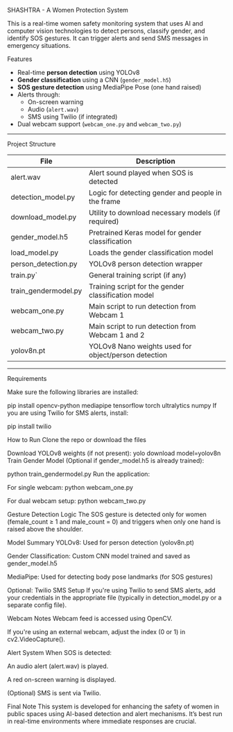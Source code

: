 SHASHTRA - A Women Protection System 

This is a real-time women safety monitoring system that uses AI and computer vision technologies to detect persons, classify gender, and identify SOS gestures. It can trigger alerts and send SMS messages in emergency situations.

Features

- Real-time **person detection** using YOLOv8
- **Gender classification** using a CNN (`gender_model.h5`)
- **SOS gesture detection** using MediaPipe Pose (one hand raised)
- Alerts through:
  - On-screen warning
  - Audio (`alert.wav`)
  - SMS using Twilio (if integrated)
- Dual webcam support (`webcam_one.py` and `webcam_two.py`)

---

Project Structure

| File | Description |
|------|-------------|
| alert.wav | Alert sound played when SOS is detected |
| detection_model.py | Logic for detecting gender and people in the frame |
| download_model.py | Utility to download necessary models (if required) |
| gender_model.h5 | Pretrained Keras model for gender classification |
| load_model.py | Loads the gender classification model |
| person_detection.py | YOLOv8 person detection wrapper |
| train.py` | General training script (if any) |
| train_gendermodel.py | Training script for the gender classification model |
| webcam_one.py | Main script to run detection from Webcam 1 |
| webcam_two.py | Main script to run detection from Webcam 1 and 2 |
| yolov8n.pt | YOLOv8 Nano weights used for object/person detection |

---

Requirements

Make sure the following libraries are installed:

pip install opencv-python mediapipe tensorflow torch ultralytics numpy
If you are using Twilio for SMS alerts, install:

pip install twilio

How to Run
Clone the repo or download the files

Download YOLOv8 weights (if not present):
yolo download model=yolov8n
Train Gender Model (Optional if gender_model.h5 is already trained):

python train_gendermodel.py
Run the application:

For single webcam:
python webcam_one.py

For dual webcam setup:
python webcam_two.py

Gesture Detection Logic
The SOS gesture is detected only for women (female_count ≥ 1 and male_count = 0) and triggers when only one hand is raised above the shoulder.

Model Summary
YOLOv8: Used for person detection (yolov8n.pt)

Gender Classification: Custom CNN model trained and saved as gender_model.h5

MediaPipe: Used for detecting body pose landmarks (for SOS gestures)

Optional: Twilio SMS Setup
If you're using Twilio to send SMS alerts, add your credentials in the appropriate file (typically in detection_model.py or a separate config file).

Webcam Notes
Webcam feed is accessed using OpenCV.

If you're using an external webcam, adjust the index (0 or 1) in cv2.VideoCapture().

Alert System
When SOS is detected:

An audio alert (alert.wav) is played.

A red on-screen warning is displayed.

(Optional) SMS is sent via Twilio.

Final Note
This system is developed for enhancing the safety of women in public spaces using AI-based detection and alert mechanisms. It’s best run in real-time environments where immediate responses are crucial.
